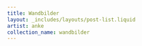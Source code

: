 ```yaml
---
title: Wandbilder
layout: _includes/layouts/post-list.liquid
artist: anke
collection_name: wandbilder
---
```

